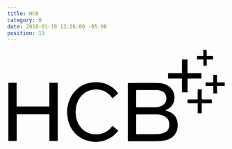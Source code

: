 ```yaml
---
title: HCB
category: 0
date: 2018-01-18 13:26:00 -05:00
position: 13
---
```


<svg version="1.1"  xmlns="http://www.w3.org/2000/svg" xmlns:xlink="http://www.w3.org/1999/xlink" x="0px" y="0px"
	 viewBox="0 0 381.3 164" style="enable-background:new 0 0 381.3 164;" xml:space="preserve">
<g>
<path d="M151.1,162.6c-2.6-0.4-5.2-0.8-7.8-1.3c-20.4-4-34.4-19.6-37.9-39.3c-2.4-13.1-1-25.9,5.4-37.7c8-14.7,20.3-23.3,37-25.4
		c13.3-1.6,25.5,1,36.3,9.3c3.5,2.7,6.5,5.8,9.2,9.8c-3.3,2.8-6.5,5.5-9.9,8.5c-1-1.3-1.9-2.4-2.9-3.5c-7.7-9.1-17.6-12.8-29.4-11.7
		c-16.2,1.4-28.7,13.8-31.3,31.9c-1.6,10.9-0.2,21.4,5.9,30.8c7.6,11.8,18.8,16.4,32.5,15.3c9.6-0.8,17.5-5.2,23.5-12.7
		c0.5-0.6,0.9-1.2,1.5-2c3.5,2.9,6.7,5.5,10.1,8.3c-0.7,1-1.3,2-2,2.7c-8.6,9.8-19.4,15.5-32.5,16.7c-0.6,0.1-1.2,0.3-1.7,0.4
		C155.2,162.6,153.1,162.6,151.1,162.6z"/>
<path d="M378.9,64.9c-4.4,0-8.7,0-13.4,0c0,4.6,0,8.8,0,13.3c-2.3,0-4.2,0-6.5,0c0-4.4,0-8.6,0-13.2c-4.7,0-8.9,0-13.4,0
		c0-2.1,0-4,0-6.1c4.3,0,8.6,0,13.3,0c0-4.5,0-8.8,0-13.3c2.3,0,4.3,0,6.5,0c0,4.4,0,8.6,0,13.2c4.7,0,9.1,0,13.5,0
		C378.9,60.8,378.9,62.9,378.9,64.9z"/>
<path d="M210.1,161.7c0-34.1,0-67.8,0-101.8c0.9-0.1,1.7-0.2,2.5-0.2c16.5,0,33-0.1,49.4,0c8.9,0.1,17.1,2.4,23.4,9.3
		c9.4,10.2,8.6,30.8-8.4,37.9c-0.5,0.2-0.9,0.4-1.8,0.8c1.8,0.6,3.2,1,4.6,1.4c10.3,3.3,16.1,10.4,17,21.1
		c0.8,9.3-1.4,17.7-9.1,23.9c-5.1,4.1-11.2,5.9-17.6,6.6c-4.7,0.5-9.4,0.8-14.1,0.8c-14.3,0.1-28.6,0-43,0
		C212.2,161.7,211.3,161.7,210.1,161.7z M224.5,149c1,0.1,1.7,0.2,2.5,0.2c10.8,0,21.6,0.2,32.4-0.1c4.1-0.1,8.2-0.7,12.1-1.8
		c6-1.7,9.9-5.7,10.6-12.1c0.8-7.4-1.2-13.5-8.1-17.3c-4.4-2.5-9.3-3.2-14.2-3.3c-10.9,0-21.9,0-32.8,0c-0.8,0-1.6,0.1-2.4,0.2
		C224.5,126.3,224.5,137.5,224.5,149z M224.5,102c0.8,0.1,1.3,0.2,1.8,0.2c10.9,0,21.9,0.1,32.8-0.1c4.2,0,8.3-1.2,11.9-3.6
		c5-3.4,6.9-8.3,6.1-14.2c-0.7-5.7-4-9.4-9.4-11c-2.5-0.7-5.2-1.2-7.8-1.2c-11.1-0.1-22.1-0.1-33.2-0.1c-0.7,0-1.4,0.1-2.2,0.2
		C224.5,82.3,224.5,92,224.5,102z"/>
<path d="M73.3,59.4c5.2,0,9.8,0,14.6,0c0,33.9,0,67.7,0,101.6c-4.7,0-9.4,0-14.5,0c0-15.5,0-31,0-46.6c-19.1,0-37.8,0-57,0
		c0,15.5,0,31,0,46.6c-5.1,0-9.8,0-14.6,0c0-33.8,0-67.6,0-101.6c4.8,0,9.5,0,14.5,0c0,13.8,0,27.5,0,41.4c19.1,0,37.8,0,56.9,0
		C73.3,87.1,73.3,73.4,73.3,59.4z"/>
<path d="M314.1,18.6c0,8,0,15.9,0,23.9c8.1,0,16,0,24.2,0c0,3.3,0,6.2,0,9.5c-8,0-15.9,0-24.1,0c0,8.1,0,16,0,24.1
		c-3.3,0-6.4,0-9.8,0c0-7.9,0-15.8,0-24c-8.2,0-16.1,0-24.2,0c0-3.3,0-6.2,0-9.5c8,0,16,0,24.2,0c0-8.1,0-16,0-24
		C307.7,18.6,310.7,18.6,314.1,18.6z"/>
<path d="M332,70.8c2.4,0,4.4,0,6.6,0c0.1,0.9,0.2,1.7,0.2,2.5c0,4.3,0.1,8.5,0,12.8c0,1.7,0.5,2.4,2.3,2.4c4.3-0.1,8.5,0,12.8,0
		c0.8,0,1.6,0.1,2.5,0.2c0,2.2,0,4.2,0,6.6c-5.8,0-11.5,0-17.6,0c0,5.9,0,11.6,0,17.4c-2.4,0-4.5,0-7,0c0-5.7,0-11.4,0-17.4
		c-6.1,0-11.8,0-17.7,0c0-2.3,0-4.3,0-6.5c0.9-0.1,1.6-0.2,2.4-0.2c4.2,0,8.4-0.1,12.6,0c2,0.1,2.8-0.5,2.7-2.6
		c-0.1-4.1,0-8.2,0-12.4C331.9,72.6,331.9,71.8,332,70.8z"/>
<path d="M341.7,29.5c0-3.6,0-7.1,0-11c-3.8,0-7.4,0-11,0c0-2.1,0-3.8,0-5.8c3.6,0,7.1,0,10.9,0c0-3.8,0-7.3,0-10.9
		c2.1,0,3.9,0,5.9,0c0,3.5,0,7,0,10.8c3.8,0,7.4,0,11.1,0c0,2.1,0,3.8,0,5.9c-3.6,0-7.1,0-11,0c0,3.8,0,7.4,0,11
		C345.6,29.5,343.9,29.5,341.7,29.5z"/>
</g>
</svg>
